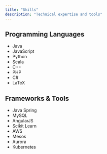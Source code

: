 ```yaml
---
title: "Skills"
description: "Technical expertise and tools"
---
```


## Programming Languages
- Java
- JavaScript
- Python
- Scala
- C++
- PHP
- C#
- LaTeX

## Frameworks & Tools
- Java Spring
- MySQL
- AngularJS
- Scikit Learn
- AWS
- Mesos
- Aurora
- Kubernetes 